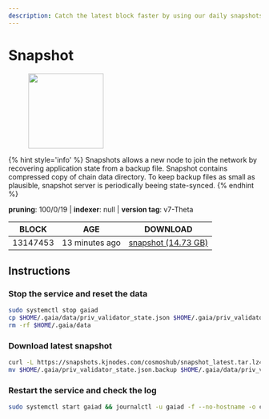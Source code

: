 ```yaml
---
description: Catch the latest block faster by using our daily snapshots.
---
```


# Snapshot

<figure><img src="https://raw.githubusercontent.com/kj89/testnet_manuals/main/pingpub/logos/cosmoshub.png" width="150" alt=""><figcaption></figcaption></figure>

{% hint style='info' %}
Snapshots allows a new node to join the network by recovering application state from a backup file. 
Snapshot contains compressed copy of chain data directory. To keep backup files as small as plausible, 
snapshot server is periodically beeing state-synced.
{% endhint %}

**pruning**: 100/0/19 | **indexer**: null | **version tag**: v7-Theta

| BLOCK             | AGE             | DOWNLOAD                                                                                            |
| ----------------- | --------------- | --------------------------------------------------------------------------------------------------- |
| 13147453 | 13 minutes ago | [snapshot (14.73 GB)](https://snapshots.kjnodes.com/cosmoshub/snapshot\_latest.tar.lz4) |

## Instructions

### Stop the service and reset the data

```bash
sudo systemctl stop gaiad
cp $HOME/.gaia/data/priv_validator_state.json $HOME/.gaia/priv_validator_state.json.backup
rm -rf $HOME/.gaia/data
```

### Download latest snapshot

```bash
curl -L https://snapshots.kjnodes.com/cosmoshub/snapshot_latest.tar.lz4 | lz4 -dc - | tar -xf - -C $HOME/.gaia
mv $HOME/.gaia/priv_validator_state.json.backup $HOME/.gaia/data/priv_validator_state.json
```

### Restart the service and check the log

```bash
sudo systemctl start gaiad && journalctl -u gaiad -f --no-hostname -o cat
```
